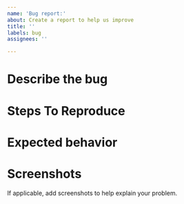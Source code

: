 ```yaml
---
name: 'Bug report:'
about: Create a report to help us improve
title: ''
labels: bug
assignees: ''

---
```


# Describe the bug


# Steps To Reproduce


# Expected behavior


# Screenshots
If applicable, add screenshots to help explain your problem.
